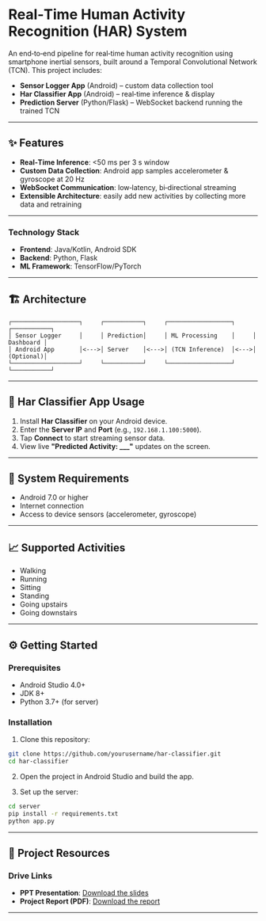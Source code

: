 # Real‑Time Human Activity Recognition (HAR) System

An end‑to‑end pipeline for real‑time human activity recognition using smartphone inertial sensors, built around a Temporal Convolutional Network (TCN). This project includes:

- **Sensor Logger App** (Android) – custom data collection tool  
- **Har Classifier App** (Android) – real‑time inference & display  
- **Prediction Server** (Python/Flask) – WebSocket backend running the trained TCN  

---

## ✨ Features

- **Real‑Time Inference**: <50 ms per 3 s window  
- **Custom Data Collection**: Android app samples accelerometer & gyroscope at 20 Hz  
- **WebSocket Communication**: low‑latency, bi‑directional streaming  
- **Extensible Architecture**: easily add new activities by collecting more data and retraining  

---

### Technology Stack
- **Frontend**: Java/Kotlin, Android SDK
- **Backend**: Python, Flask
- **ML Framework**: TensorFlow/PyTorch

---

## 🏗 Architecture

```text
┌───────────────────┐     ┌───────────┐     ┌──────────────────┐     ┌───────────┐
│ Sensor Logger     │     │ Prediction│     │ ML Processing    │     │ Dashboard │
│ Android App       │<--->│ Server    │<--->│ (TCN Inference)  │<--->│ (Optional)│
└───────────────────┘     └───────────┘     └──────────────────┘     └───────────┘
```

---

## 📱 Har Classifier App Usage
1. Install **Har Classifier** on your Android device.  
2. Enter the **Server IP** and **Port** (e.g., `192.168.1.100:5000`).  
3. Tap **Connect** to start streaming sensor data.  
4. View live **"Predicted Activity: ___"** updates on the screen.  

---

## 🔧 System Requirements
- Android 7.0 or higher
- Internet connection
- Access to device sensors (accelerometer, gyroscope)

---

## 📈 Supported Activities
- Walking
- Running
- Sitting
- Standing
- Going upstairs
- Going downstairs

---



## ⚙️ Getting Started

### Prerequisites
- Android Studio 4.0+
- JDK 8+
- Python 3.7+ (for server)

### Installation
1. Clone this repository:
```bash
git clone https://github.com/yourusername/har-classifier.git
cd har-classifier
```

2. Open the project in Android Studio and build the app.

3. Set up the server:
```bash
cd server
pip install -r requirements.txt
python app.py
```

---
## 📂 Project Resources

### Drive Links
- **PPT Presentation**: [Download the slides](https://docs.google.com/presentation/d/12hkaRYKkBgDTHmYy-fuqzSruyHd_J85eP36iDvF691g/edit?slide=id.g34f38648671_0_38#slide=id.g34f38648671_0_38)  
- **Project Report (PDF)**: [Download the report](https://drive.google.com/file/d/1qsoqbzCUXe_BxZ8T2tX2JuF5tg-JAVzi/view?usp=sharing)

---

